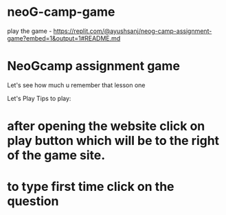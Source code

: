 # neoG-camp-game
play the game - https://replit.com/@ayushsanj/neog-camp-assignment-game?embed=1&output=1#README.md
# NeoGcamp assignment game

Let's see how much u remember that lesson one

Let's Play
Tips to play:

# after opening the website click on play button which will be to the right of the game site.
# to type first time click on the question